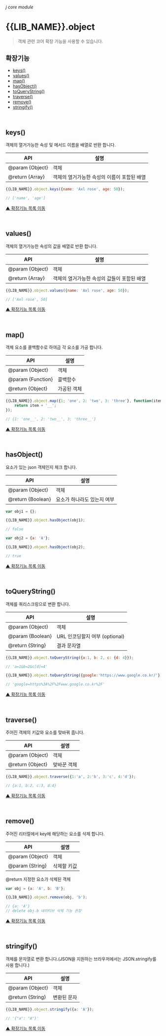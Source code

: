 ###### j core module

# {{LIB_NAME}}.object
> 객체 관련 코어 확장 기능을 사용할 수 있습니다.

## 확장기능

- [keys()](#keys)
- [values()](#values)
- [map()](#map)
- [hasObject()](#hasObject)
- [toQueryString()](#toQueryString)
- [traverse()](#traverse)
- [remove()](#remove)
- [stringify()](#stringify)

<br>

## keys()
객체의 열거가능한 속성 및 메서드 이름을 배열로 반환 합니다.

API | 설명
--- | ---
@param {Object} | 객체
@return {Array} | 객체의 열거가능한 속성의 이름이 포함된 배열

```js
{{LIB_NAME}}.object.keys({name: 'Axl rose', age: 50});

// ['name', 'age']
```

[▲ 확장기능 목록 이동](#확장기능)

<br>

## values()
객체의 열거가능한 속성의 값을 배열로 반환 합니다.

API | 설명
--- | ---
@param {Object} | 객체
@return {Array} | 객체의 열거가능한 속성의 값들이 포함된 배열

```js
{{LIB_NAME}}.object.values({name: 'Axl rose', age: 50});

// ['Axl rose', 50]
```

[▲ 확장기능 목록 이동](#확장기능)

<br>

## map()
객체 요소를 콜백함수로 하여금 각 요소를 가공 합니다.

API | 설명
--- | ---
@param {Object} | 객체
@param {Function} | 콜백함수
@return {Object} | 가공된 객체

```js
{{LIB_NAME}}.object.map({1; 'one', 2: 'two', 3: 'three'}, function(item, key) {
    return item + '__';
});

// {1: 'one__', 2: 'two__', 3: 'three__'}
```

[▲ 확장기능 목록 이동](#확장기능)

<br>

## hasObject()
요소가 있는 json 객체인지 체크 합니다.

API | 설명
--- | ---
@param {Object} | 객체
@return {Boolean} | 요소가 하나라도 있는지 여부

```js
var obj1 = {};

{{LIB_NAME}}.object.hasObject(obj1);

// false
```
```js
var obj2 = {a: 'A'};

{{LIB_NAME}}.object.hasObject(obj2);

// true
```

[▲ 확장기능 목록 이동](#확장기능)

<br>

## toQueryString()
객체를 쿼리스크링으로 변환 합니다.

API | 설명
--- | ---
@param {Object} | 객체
@param {Boolean} | URL 인코딩할지 여부 (optional)
@return {String} | 결과 문자열

```js
{{LIB_NAME}}.object.toQueryString({a:1, b: 2, c: {d: 4}});

// 'a=1&b=2&c[d]=4'
```
```js
{{LIB_NAME}}.object.toQueryString({google:'https://www.google.co.kr/'}, true);

// 'google=https%3A%2F%2Fwww.google.co.kr%2F'
```

[▲ 확장기능 목록 이동](#확장기능)

<br>

## traverse()
주어진 객체의 키값와 요소를 맞바꿔 줍니다.

API | 설명
--- | ---
@param {Object} | 객체
@return {Object} | 맞바꾼 객체

```js
{{LIB_NAME}}.object.traverse({1:'a', 2:'b', 3:'c', 4:'d'});

// {a:1, b:2, c:3, d:4}
```

[▲ 확장기능 목록 이동](#확장기능)

<br>

## remove()
주어진 리터럴에서 key에 해당하는 요소를 삭제 합니다.

API | 설명
--- | ---
@param {Object} | 객체
@param {String} | 삭제할 키값
@return 지정한 요소가 삭제된 객체

```js
var obj = {a: 'A', b: 'B'};

{{LIB_NAME}}.object.remove(obj, 'b');

// {a: 'A'}
// delete obj.b 네이티브 삭제 기능 권장
```

[▲ 확장기능 목록 이동](#확장기능)

<br>

## stringify()
객체를 문자열로 변환 합니다.(JSON을 지원하는 브라우저에서는 JSON.stringify를 사용 합니다.)

API | 설명
--- | ---
@param {Object} | 객체
@return {String} | 변환된 문자

```js
{{LIB_NAME}}.object.stringify({a: 'A'});

// '{"a": "A"}'
```

[▲ 확장기능 목록 이동](#확장기능)
